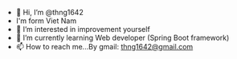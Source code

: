 - 👋 Hi, I’m @thng1642
- I'm form Viet Nam
- 👀 I’m interested in improvement yourself
- 🌱 I’m currently learning Web developer (Spring Boot framework)
- 📫 How to reach me...By gmail: thng1642@gmail.com

<!---
thng1642/thng1642 is a ✨ special ✨ repository because its `README.md` (this file) appears on your GitHub profile.
You can click the Preview link to take a look at your changes.
--->
